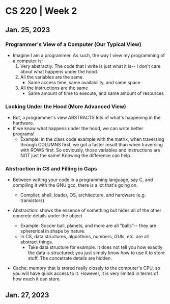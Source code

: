 # CS 220 | Week 2

## Jan. 25, 2023

### Programmer's View of a Computer (Our Typical View) 

- Imagine I am a programmer. As such, the way I view my programming of a computer is: 
    1. Very abstractly. The code that I write is just what it is-- I don't care about what happens under the hood. 
    2. All the variables are the same. 
        - Same access time, same availability, and same space 
    3. All the instructions are the same 
        - Same amount of time to execute, and same amount of resources

### Looking Under the Hood (More Advanced View)

- But, a programmer's view ABSTRACTS lots of what's happening in the hardware. 
- If we know what happens under the hood, we can write better programs! 
    - Example: in the class code example with the matrix, when traversing through COLUMNS first, we got a faster result than when traversing with ROWS first. So obviously, those variables and instructions are NOT just the same! Knowing the difference can help.

### Abstraction in CS and Filling in Gaps

- Between writing your code in a programming language, say C, and compiling it with the GNU gcc, there is a lot that's going on. 
    - Compiler, shell, loader, OS, architecture, and hardware (e.g. transistors) 

- Abstraction: shows the essence of something but hides all of the other concrete details under the object 
    - Example: Soccer ball, planets, and more are all "balls"-- they are sphererical in shape by nature. 
    - In CS, data structures, algorithms, numbers, GUIs, etc. are all abstract things. 
        - Take data structure for example. It does not tell you how exactly the data is structured; you just simply know how to use it to store stuff. The concetrate details are hidden. 

- Cache: memory that is stored really closely to the computer's CPU, so you will have quick access to it. However, it is very limited in terms of how much it can store. 

## Jan. 27, 2023
